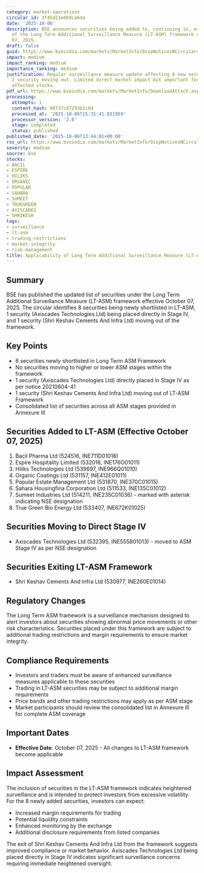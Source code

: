 ```yaml
---
category: market-operations
circular_id: 3f45d21e069ca6da
date: '2025-10-06'
description: BSE announces securities being added to, continuing in, or moving out
  of the Long Term Additional Surveillance Measure (LT-ASM) framework effective October
  07, 2025.
draft: false
guid: https://www.bseindia.com/markets/MarketInfo/DispNoticesNCirculars.aspx?Noticeid={A3D3F86D-A8E9-4C23-A9B0-66AAFF47DFE3}&noticeno=20251006-47&dt=10/06/2025&icount=47&totcount=64&flag=0
impact: medium
impact_ranking: medium
importance_ranking: medium
justification: Regular surveillance measure update affecting 8 new securities and
  1 security moving out. Limited direct market impact but important for traders of
  affected stocks.
pdf_url: https://www.bseindia.com/markets/MarketInfo/DownloadAttach.aspx?id=20251006-47&attachedId=256ea9ae-aad0-4f51-85d7-a32bf09a27e4
processing:
  attempts: 1
  content_hash: 88737c87293b2c0d
  processed_at: '2025-10-06T15:31:41.031959'
  processor_version: '2.0'
  stage: completed
  status: published
published_date: '2025-10-06T13:44:01+00:00'
rss_url: https://www.bseindia.com/markets/MarketInfo/DispNoticesNCirculars.aspx?Noticeid={A3D3F86D-A8E9-4C23-A9B0-66AAFF47DFE3}&noticeno=20251006-47&dt=10/06/2025&icount=47&totcount=64&flag=0
severity: medium
source: bse
stocks:
- BACIL
- ESPIRE
- HILIKS
- ORGANIC
- POPULAR
- SAHARA
- SUMEET
- TRUEGREEN
- AXISCADES
- SHRIKESH
tags:
- surveillance
- lt-asm
- trading-restrictions
- market-integrity
- risk-management
title: Applicability of Long Term Additional Surveillance Measure (LT-ASM)
---
```


## Summary

BSE has published the updated list of securities under the Long Term Additional Surveillance Measure (LT-ASM) framework effective October 07, 2025. The circular identifies 8 securities being newly shortlisted in LT-ASM, 1 security (Axiscades Technologies Ltd) being placed directly in Stage IV, and 1 security (Shri Keshav Cements And Infra Ltd) moving out of the framework.

## Key Points

- 8 securities newly shortlisted in Long Term ASM Framework
- No securities moving to higher or lower ASM stages within the framework
- 1 security (Axiscades Technologies Ltd) directly placed in Stage IV as per notice 20210604-41
- 1 security (Shri Keshav Cements And Infra Ltd) moving out of LT-ASM Framework
- Consolidated list of securities across all ASM stages provided in Annexure III

## Securities Added to LT-ASM (Effective October 07, 2025)

1. Bacil Pharma Ltd (524516, INE711D01018)
2. Espire Hospitality Limited (532016, INE176O01011)
3. Hiliks Technologies Ltd (539697, INE966Q01010)
4. Organic Coatings Ltd (531157, INE412E01011)
5. Popular Estate Management Ltd (531870, INE370C01015)
6. Sahara Housingfina Corporation Ltd (511533, INE135C01012)
7. Sumeet Industries Ltd (514211, INE235C01036) - marked with asterisk indicating NSE designation
8. True Green Bio Energy Ltd (533407, INE672K01025)

## Securities Moving to Direct Stage IV

- Axiscades Technologies Ltd (532395, INE555B01013) - moved to ASM Stage IV as per NSE designation

## Securities Exiting LT-ASM Framework

- Shri Keshav Cements And Infra Ltd (530977, INE260E01014)

## Regulatory Changes

The Long Term ASM framework is a surveillance mechanism designed to alert investors about securities showing abnormal price movements or other risk characteristics. Securities placed under this framework are subject to additional trading restrictions and margin requirements to ensure market integrity.

## Compliance Requirements

- Investors and traders must be aware of enhanced surveillance measures applicable to these securities
- Trading in LT-ASM securities may be subject to additional margin requirements
- Price bands and other trading restrictions may apply as per ASM stage
- Market participants should review the consolidated list in Annexure III for complete ASM coverage

## Important Dates

- **Effective Date**: October 07, 2025 - All changes to LT-ASM framework become applicable

## Impact Assessment

The inclusion of securities in the LT-ASM framework indicates heightened surveillance and is intended to protect investors from excessive volatility. For the 8 newly added securities, investors can expect:

- Increased margin requirements for trading
- Potential liquidity constraints
- Enhanced monitoring by the exchange
- Additional disclosure requirements from listed companies

The exit of Shri Keshav Cements And Infra Ltd from the framework suggests improved compliance or market behavior. Axiscades Technologies Ltd being placed directly in Stage IV indicates significant surveillance concerns requiring immediate heightened oversight.